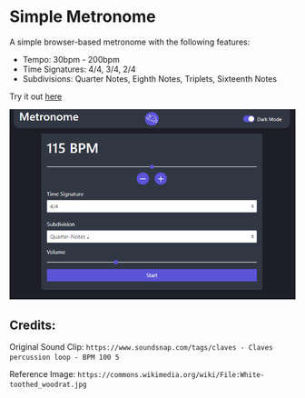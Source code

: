 # Simple Metronome

A simple browser-based metronome with the following features:
- Tempo: 30bpm - 200bpm
- Time Signatures: 4/4, 3/4, 2/4
- Subdivisions: Quarter Notes, Eighth Notes, Triplets, Sixteenth Notes 

Try it out [here](https://eatmygoose.github.io/Metronome/index.html)

![](docs/preview.png)

## Credits:

Original Sound Clip: ```https://www.soundsnap.com/tags/claves - Claves percussion loop - BPM 100 5```

Reference Image: ```https://commons.wikimedia.org/wiki/File:White-toothed_woodrat.jpg```
